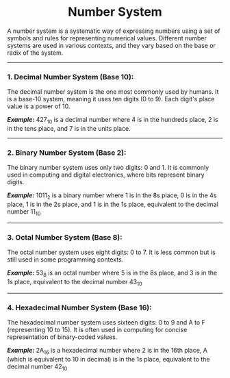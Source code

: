 # <center>Number System</center>

A number system is a systematic way of expressing numbers using a set of symbols and rules for representing numerical values. Different number systems are used in various contexts, and they vary based on the base or radix of the system.

---

### 1. Decimal Number System (Base 10):

The decimal number system is the one most commonly used by humans. It is a base-10 system, meaning it uses ten digits (0 to 9). Each digit's place value is a power of 10.

**_Example:_** 427<sub>10</sub> is a decimal number where
4 is in the hundreds place, 2 is in the tens place, and 7 is in the units place.

---

### 2. Binary Number System (Base 2):

The binary number system uses only two digits: 0 and 1. It is commonly used in computing and digital electronics, where bits represent binary digits.

**_Example:_** 1011<sub>2</sub> is a binary number where 1 is in the 8s place, 0 is in the 4s place, 1 is in the 2s place, and 1 is in the 1s place, equivalent to the decimal number 11<sub>10</sub>

---

### 3. Octal Number System (Base 8):

The octal number system uses eight digits: 0 to 7. It is less common but is still used in some programming contexts.

**_Example:_** 53<sub>8</sub> is an octal number where 5 is in the 8s place, and 3 is in the 1s place, equivalent to the decimal number 43<sub>10</sub>

---

### 4. Hexadecimal Number System (Base 16):

The hexadecimal number system uses sixteen digits: 0 to 9 and A to F (representing 10 to 15). It is often used in computing for concise representation of binary-coded values.

**_Example:_** 2A<sub>16</sub> is a hexadecimal number where 2 is in the 16th place, A (which is equivalent to 10 in decimal) is in the 1s place, equivalent to the decimal number 42<sub>10</sub>
